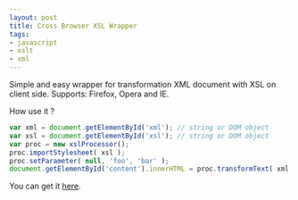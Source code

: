 ```yaml
---
layout: post
title: Cross Browser XSL Wrapper
tags:
- javascript
- xslt
- xml
---
```


Simple and easy wrapper for transformation XML document with XSL on client side. Supports: Firefox, Opera and IE.

How use it ?

```js
var xml = document.getElementById('xml'); // string or DOM object
var xsl = document.getElementById('xsl'); // string or DOM object
var proc = new xslProcessor();
proc.importStylesheet( xsl );
proc.setParameter( null, 'foo', 'bar' );
document.getElementById('content').innerHTML = proc.transformText( xml );
```

You can get it [here](http://fazibear.googlepages.com/xslWrapper.zip).